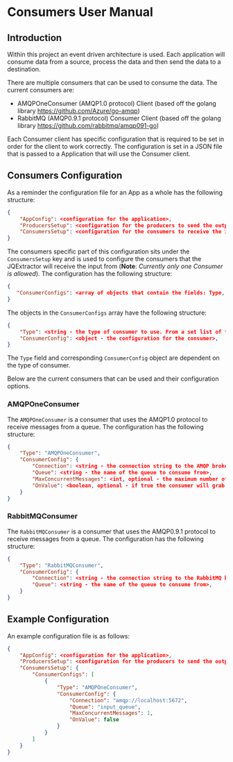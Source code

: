 # Consumers User Manual
## Introduction
Within this project an event driven architecture is used. Each application will consume data from a source, process the data and then send the data to a destination.

There are multiple consumers that can be used to consume the data. The current consumers are:

- AMQPOneConsumer (AMQP1.0 protocol) Client (based off the golang library https://github.com/Azure/go-amqp)
- RabbitMQ (AMQP0.9.1 protocol) Consumer Client (based off the golang library https://github.com/rabbitmq/amqp091-go)

Each Consumer client has specific configuration that is required to be set in order for the client to work correctly. The configuration is set in a JSON file that is passed to a Application that will use the Consumer client.

## Consumers Configuration
As a reminder the configuration file for an App as a whole has the following structure:

```json
{
    "AppConfig": <configuration for the application>,
    "ProducersSetup": <configuration for the producers to send the output to>,
    "ConsumersSetup": <configuration for the consumers to receive the input from - currently only works for a single consumer>
}
```
The consumers specific part of this configuration sits under the `ConsumersSetup` key and is used to configure the consumers that the JQExtractor will receive the input from (**Note**: *Currently only one Consumer is allowed*). The configuration has the following structure:
```json
{
   "ConsumerConfigs": <array of objects that contain the fields: Type, ConsumerConfig>,
}
```
The objects in the `ConsumerConfigs` array have the following structure:
```json
{
    "Type": <string - the type of consumer to use. From a set list of types>,
    "ConsumerConfig": <object - the configuration for the consumer>,
}
```
The `Type` field and corresponding `ConsumerConfig` object are dependent on the type of consumer.

Below are the current consumers that can be used and their configuration options.

### AMQPOneConsumer
The `AMQPOneConsumer` is a consumer that uses the AMQP1.0 protocol to receive messages from a queue. The configuration has the following structure:
```json
{
    "Type": "AMQPOneConsumer",
    "ConsumerConfig": {
        "Connection": <string - the connection string to the AMQP broker>,
        "Queue": <string - the name of the queue to consume from>,
        "MaxConcurrentMessages": <int, optional - the maximum number of messages to process concurrently, default is 1>,
        "OnValue": <boolean, optional - if true the consumer will grab data from AMQP1.0 packet "Value" field, if false the consumer will grab data from AMQP1.0 packet "Data" field, default is false>,
    }
}
```

### RabbitMQConsumer
The `RabbitMQConsumer` is a consumer that uses the AMQP0.9.1 protocol to receive messages from a queue. The configuration has the following structure:
```json
{
    "Type": "RabbitMQConsumer",
    "ConsumerConfig": {
        "Connection": <string - the connection string to the RabbitMQ broker>,
        "Queue": <string - the name of the queue to consume from>,
    }
}
```

## Example Configuration

An example configuration file is as follows:
```json
{
    "AppConfig": <configuration for the application>,
    "ProducersSetup": <configuration for the producers to send the output to>,
    "ConsumersSetup": {
        "ConsumerConfigs": [
            {
                "Type": "AMQPOneConsumer",
                "ConsumerConfig": {
                    "Connection": "amqp://localhost:5672",
                    "Queue": "input_queue",
                    "MaxConcurrentMessages": 1,
                    "OnValue": false
                }
            }
        ]
    }
}
```

